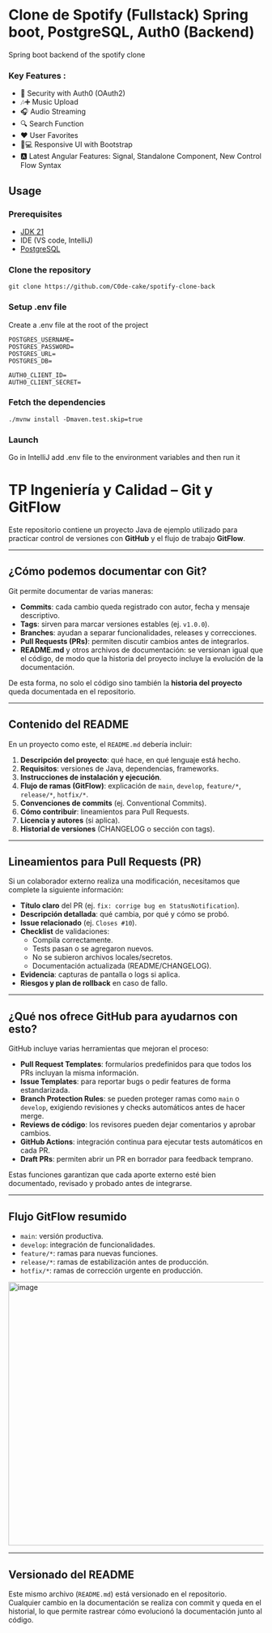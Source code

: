 # Clone de Spotify (Fullstack) Spring boot, PostgreSQL, Auth0 (Backend)

Spring boot backend of the spotify clone

### Key Features :
- 🔐 Security with Auth0 (OAuth2)
- 🎶➕ Music Upload
- 🎧 Audio Streaming
- 🔍 Search Function
- ❤️ User Favorites
- 📱💻 Responsive UI with Bootstrap
- 🅰️ Latest Angular Features: Signal, Standalone Component, New Control Flow Syntax

## Usage
### Prerequisites
- [JDK 21](https://adoptium.net/temurin/releases/)
- IDE (VS code, IntelliJ)
- [PostgreSQL](https://www.postgresql.org/download/)

### Clone the repository
``git clone https://github.com/C0de-cake/spotify-clone-back``

### Setup .env file
Create a .env file at the root of the project
````
POSTGRES_USERNAME= 
POSTGRES_PASSWORD=
POSTGRES_URL=
POSTGRES_DB=

AUTH0_CLIENT_ID=
AUTH0_CLIENT_SECRET=
````

### Fetch the dependencies
``./mvnw install -Dmaven.test.skip=true``

### Launch
Go in IntelliJ add .env file to the environment variables and then run it

# TP Ingeniería y Calidad – Git y GitFlow

Este repositorio contiene un proyecto Java de ejemplo utilizado para practicar control de versiones con **GitHub** y el flujo de trabajo **GitFlow**.

---

## ¿Cómo podemos documentar con Git?

Git permite documentar de varias maneras:

- **Commits**: cada cambio queda registrado con autor, fecha y mensaje descriptivo.  
- **Tags**: sirven para marcar versiones estables (ej. `v1.0.0`).  
- **Branches**: ayudan a separar funcionalidades, releases y correcciones.  
- **Pull Requests (PRs)**: permiten discutir cambios antes de integrarlos.  
- **README.md** y otros archivos de documentación: se versionan igual que el código, de modo que la historia del proyecto incluye la evolución de la documentación.

De esta forma, no solo el código sino también la **historia del proyecto** queda documentada en el repositorio.

---

## Contenido del README

En un proyecto como este, el `README.md` debería incluir:

1. **Descripción del proyecto**: qué hace, en qué lenguaje está hecho.  
2. **Requisitos**: versiones de Java, dependencias, frameworks.  
3. **Instrucciones de instalación y ejecución**.  
4. **Flujo de ramas (GitFlow)**: explicación de `main`, `develop`, `feature/*`, `release/*`, `hotfix/*`.  
5. **Convenciones de commits** (ej. Conventional Commits).  
6. **Cómo contribuir**: lineamientos para Pull Requests.  
7. **Licencia y autores** (si aplica).  
8. **Historial de versiones** (CHANGELOG o sección con tags).  

---

## Lineamientos para Pull Requests (PR)

Si un colaborador externo realiza una modificación, necesitamos que complete la siguiente información:

- **Título claro** del PR (ej. `fix: corrige bug en StatusNotification`).  
- **Descripción detallada**: qué cambia, por qué y cómo se probó.  
- **Issue relacionado** (ej. `Closes #10`).  
- **Checklist** de validaciones:
  - Compila correctamente.  
  - Tests pasan o se agregaron nuevos.  
  - No se subieron archivos locales/secretos.  
  - Documentación actualizada (README/CHANGELOG).  
- **Evidencia**: capturas de pantalla o logs si aplica.  
- **Riesgos y plan de rollback** en caso de fallo.  

---

## ¿Qué nos ofrece GitHub para ayudarnos con esto?

GitHub incluye varias herramientas que mejoran el proceso:

- **Pull Request Templates**: formularios predefinidos para que todos los PRs incluyan la misma información.  
- **Issue Templates**: para reportar bugs o pedir features de forma estandarizada.  
- **Branch Protection Rules**: se pueden proteger ramas como `main` o `develop`, exigiendo revisiones y checks automáticos antes de hacer merge.  
- **Reviews de código**: los revisores pueden dejar comentarios y aprobar cambios.  
- **GitHub Actions**: integración continua para ejecutar tests automáticos en cada PR.  
- **Draft PRs**: permiten abrir un PR en borrador para feedback temprano.  

Estas funciones garantizan que cada aporte externo esté bien documentado, revisado y probado antes de integrarse.

---

## Flujo GitFlow resumido

- `main`: versión productiva.  
- `develop`: integración de funcionalidades.  
- `feature/*`: ramas para nuevas funciones.  
- `release/*`: ramas de estabilización antes de producción.  
- `hotfix/*`: ramas de corrección urgente en producción.
<img width="917" height="520" alt="image" src="https://github.com/user-attachments/assets/403211b7-50fa-46d0-ad6c-b03d88b16649" />

---

## Versionado del README

Este mismo archivo (`README.md`) está versionado en el repositorio.  
Cualquier cambio en la documentación se realiza con commit y queda en el historial, lo que permite rastrear cómo evolucionó la documentación junto al código.
